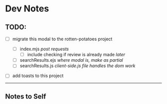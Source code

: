 # Dev Notes
## TODO:
- [ ] migrate this modal to the rotten-potatoes project
  - [ ] index.mjs *post requests*
    - [ ] include checking if review is already made *later*
  - [ ] searchResults.ejs *where modal is, make as partial*
  - [ ] searchResults.js *client-side.js file handles the dom work*
- [ ] add toasts to this project


---
## Notes to Self
